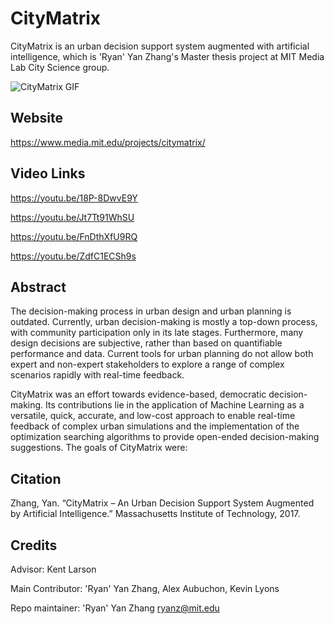 # CityMatrix

CityMatrix is an urban decision support system augmented with artificial intelligence, which is 'Ryan' Yan Zhang's Master thesis project at MIT Media Lab City Science group. 

![CityMatrix GIF](https://github.com/mitmedialab/citymatrix-viz-unity/blob/master/Docs/Photos/180315_CityMatrix-GIFs-for-Website.gif.1400x1400.gif)

## Website
https://www.media.mit.edu/projects/citymatrix/

## Video Links
https://youtu.be/18P-8DwvE9Y

https://youtu.be/Jt7Tt91WhSU

https://youtu.be/FnDthXfU9RQ

https://youtu.be/ZdfC1ECSh9s

## Abstract
The decision-making process in urban design and urban planning is outdated. Currently, urban decision-making is mostly a top-down process, with community participation only in its late stages. Furthermore, many design decisions are subjective, rather than based on quantifiable performance and data. Current tools for urban planning do not allow both expert and non-expert stakeholders to explore a range of complex scenarios rapidly with real-time feedback. 

CityMatrix was an effort towards evidence-based, democratic decision-making. Its contributions lie in the application of Machine Learning as a versatile, quick, accurate, and low-cost approach to enable real-time feedback of complex urban simulations and the implementation of the optimization searching algorithms to provide open-ended decision-making suggestions. The goals of CityMatrix were: 

## Citation
Zhang, Yan. “CityMatrix – An Urban Decision Support System Augmented by Artificial Intelligence.” Massachusetts Institute of Technology, 2017.

## Credits
Advisor: Kent Larson

Main Contributor: 'Ryan' Yan Zhang, Alex Aubuchon, Kevin Lyons

Repo maintainer: 'Ryan' Yan Zhang <ryanz@mit.edu> 
